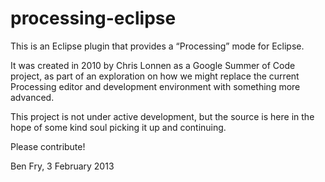 processing-eclipse
==================

This is an Eclipse plugin that provides a “Processing” mode for Eclipse.

It was created in 2010 by Chris Lonnen as a Google Summer of Code project,
as part of an exploration on how we might replace the current Processing editor
and development environment with something more advanced.

This project is not under active development, but the source is here 
in the hope of some kind soul picking it up and continuing. 

Please contribute!


Ben Fry, 3 February 2013
